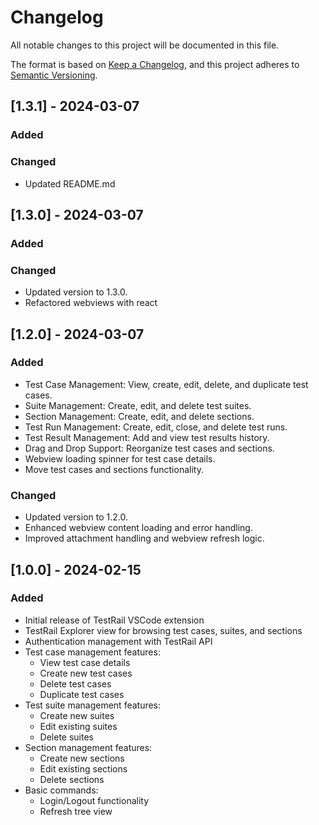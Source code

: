 # Changelog

All notable changes to this project will be documented in this file.

The format is based on [Keep a Changelog](https://keepachangelog.com/en/1.0.0/),
and this project adheres to [Semantic Versioning](https://semver.org/spec/v2.0.0.html).

## [1.3.1] - 2024-03-07

### Added

### Changed

- Updated README.md

## [1.3.0] - 2024-03-07

### Added

### Changed

- Updated version to 1.3.0.
- Refactored webviews with react

## [1.2.0] - 2024-03-07

### Added

- Test Case Management: View, create, edit, delete, and duplicate test cases.
- Suite Management: Create, edit, and delete test suites.
- Section Management: Create, edit, and delete sections.
- Test Run Management: Create, edit, close, and delete test runs.
- Test Result Management: Add and view test results history.
- Drag and Drop Support: Reorganize test cases and sections.
- Webview loading spinner for test case details.
- Move test cases and sections functionality.

### Changed

- Updated version to 1.2.0.
- Enhanced webview content loading and error handling.
- Improved attachment handling and webview refresh logic.

## [1.0.0] - 2024-02-15

### Added

- Initial release of TestRail VSCode extension
- TestRail Explorer view for browsing test cases, suites, and sections
- Authentication management with TestRail API
- Test case management features:
  - View test case details
  - Create new test cases
  - Delete test cases
  - Duplicate test cases
- Test suite management features:
  - Create new suites
  - Edit existing suites
  - Delete suites
- Section management features:
  - Create new sections
  - Edit existing sections
  - Delete sections
- Basic commands:
  - Login/Logout functionality
  - Refresh tree view
